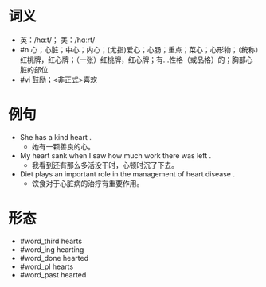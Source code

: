 # 词义
- 英：/hɑːt/； 美：/hɑːrt/
- #n 心；心脏；中心；内心；(尤指)爱心；心肠；重点；菜心；心形物；（统称）红桃牌，红心牌；（一张）红桃牌，红心牌；有…性格（或品格）的；胸部心脏的部位
- #vi 鼓励；<非正式>喜欢
# 例句
- She has a kind heart .
	- 她有一颗善良的心。
- My heart sank when I saw how much work there was left .
	- 我看到还有那么多活没干时，心顿时沉了下去。
- Diet plays an important role in the management of heart disease .
	- 饮食对于心脏病的治疗有重要作用。
# 形态
- #word_third hearts
- #word_ing hearting
- #word_done hearted
- #word_pl hearts
- #word_past hearted
